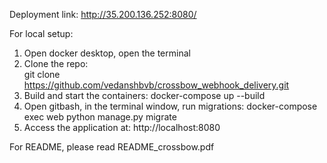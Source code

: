 Deployment link: http://35.200.136.252:8080/

For local setup:
1. Open docker desktop, open the terminal
2. Clone the repo:  
      git clone https://github.com/vedanshbvb/crossbow_webhook_delivery.git
4. Build and start the containers:
      docker-compose up --build
6. Open gitbash, in the terminal window, run migrations:
      docker-compose exec web python manage.py migrate
8. Access the application at:
      http://localhost:8080
   
For README, please read README_crossbow.pdf
